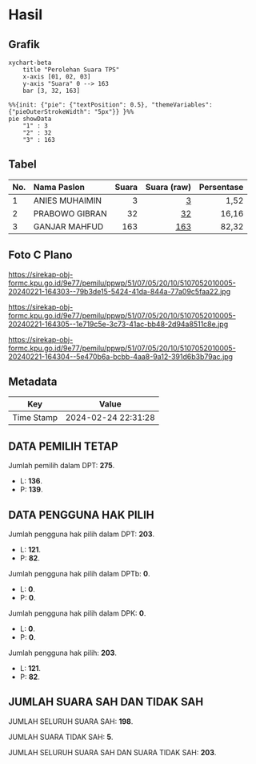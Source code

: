 # Hasil

## Grafik

```mermaid
xychart-beta
    title "Perolehan Suara TPS"
    x-axis [01, 02, 03]
    y-axis "Suara" 0 --> 163
    bar [3, 32, 163]
```

```mermaid
%%{init: {"pie": {"textPosition": 0.5}, "themeVariables": {"pieOuterStrokeWidth": "5px"}} }%%
pie showData
    "1" : 3
    "2" : 32
    "3" : 163
```

## Tabel

| No. | Nama Paslon    | Suara | Suara (raw) | Persentase |
|:--- |:-------------- | -----:| -----------:| ----------:|
| 1   | ANIES MUHAIMIN | 3     | [3][p-1]    | 1,52       |
| 2   | PRABOWO GIBRAN | 32    | [32][p-2]   | 16,16      |
| 3   | GANJAR MAHFUD  | 163   | [163][p-3]  | 82,32      |


[p-1]: https://github.com/gigit-pemilu/pemilu-2024-51-bali/blob/main/pilpres/hitung-suara/sub/51-bali/sub/07-karangasem/sub/05-abang/sub/2010-kertha-mandala/sub/005-tps/sub/paslon-1.txt
[p-2]: https://github.com/gigit-pemilu/pemilu-2024-51-bali/blob/main/pilpres/hitung-suara/sub/51-bali/sub/07-karangasem/sub/05-abang/sub/2010-kertha-mandala/sub/005-tps/sub/paslon-2.txt
[p-3]: https://github.com/gigit-pemilu/pemilu-2024-51-bali/blob/main/pilpres/hitung-suara/sub/51-bali/sub/07-karangasem/sub/05-abang/sub/2010-kertha-mandala/sub/005-tps/sub/paslon-3.txt

## Foto C Plano

https://sirekap-obj-formc.kpu.go.id/9e77/pemilu/ppwp/51/07/05/20/10/5107052010005-20240221-164303--79b3de15-5424-41da-844a-77a09c5faa22.jpg

https://sirekap-obj-formc.kpu.go.id/9e77/pemilu/ppwp/51/07/05/20/10/5107052010005-20240221-164305--1e719c5e-3c73-41ac-bb48-2d94a8511c8e.jpg

https://sirekap-obj-formc.kpu.go.id/9e77/pemilu/ppwp/51/07/05/20/10/5107052010005-20240221-164304--5e470b6a-bcbb-4aa8-9a12-391d6b3b79ac.jpg


## Metadata

| Key        | Value               |
| ---------- | ------------------- |
| Time Stamp | 2024-02-24 22:31:28 |


## DATA PEMILIH TETAP

Jumlah pemilih dalam DPT: **275**.
 * L: **136**.
 * P: **139**.

## DATA PENGGUNA HAK PILIH

Jumlah pengguna hak pilih dalam DPT: **203**.
 * L: **121**.
 * P: **82**.

Jumlah pengguna hak pilih dalam DPTb: **0**.
 * L: **0**.
 * P: **0**.

Jumlah pengguna hak pilih dalam DPK: **0**.
 * L: **0**.
 * P: **0**.

Jumlah pengguna hak pilih: **203**.
 * L: **121**.
 * P: **82**.

## JUMLAH SUARA SAH DAN TIDAK SAH

JUMLAH SELURUH SUARA SAH: **198**.

JUMLAH SUARA TIDAK SAH: **5**.

JUMLAH SELURUH SUARA SAH DAN SUARA TIDAK SAH: **203**.


